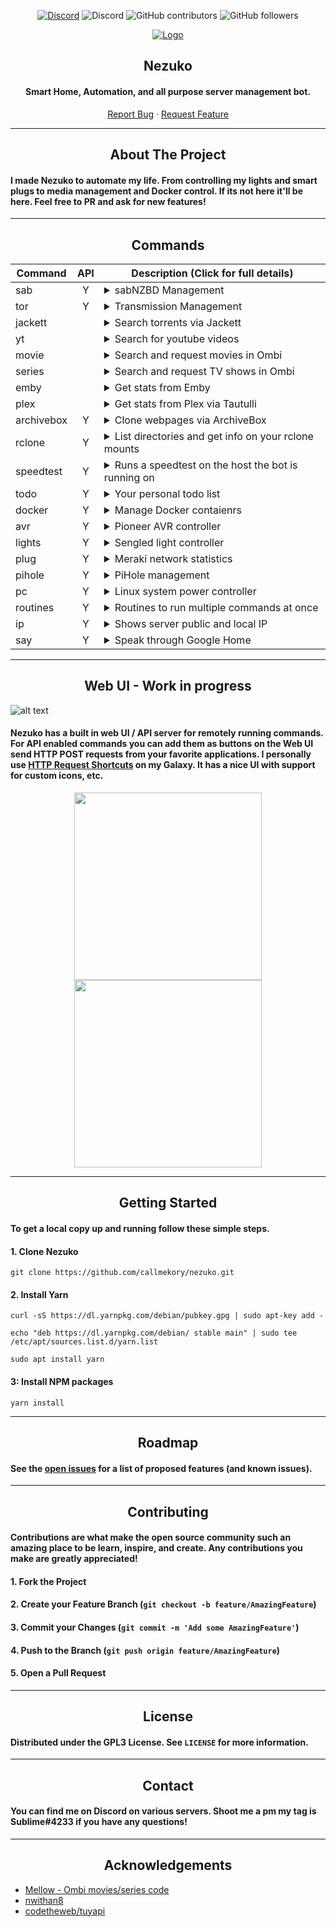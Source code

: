<!---------------------------------- Badges ---------------------------------->

<center>

[![Discord](https://img.shields.io/badge/Discord-Invite-7289DA.svg?style=for-the-badge&logo=appveyor)](https://discord.gg/xhnkTUH) ![Discord](https://img.shields.io/discord/302306803880820736?style=for-the-badge) ![GitHub contributors](https://img.shields.io/github/contributors/callmekory/nezuko?style=for-the-badge) ![GitHub followers](https://img.shields.io/github/followers/callmekory?style=for-the-badge)

[![Logo](data/images/logo.png) ](https://github.com/callmekory/nezuko)

</center>

<!---------------------------------- Logo / header ---------------------------------->

<center>

## **Nezuko**

#### Smart Home, Automation, and all purpose server management bot.

[Report Bug](https://github.com/callmekory/nezuko/issues) · [Request Feature](https://github.com/callmekory/nezuko/issues)

</center>

---

<!---------------------------------- About the project ---------------------------------->

<center>

## **About The Project**

</center>

#### I made Nezuko to automate my life. From controlling my lights and smart plugs to media management and Docker control. If its not here it'll be here. Feel free to PR and ask for new features!

---

<!---------------------------------- Command Table ---------------------------------->

<center>

## **Commands**

</center>

<table>

<thead>
<tr>
<th>Command</th>
<th style="text-align:center">API</th>
<th>Description (Click for full details)</th>
</tr>
</thead>

<tbody>

<tr>
<td>sab</td>
<td style="text-align:center">Y</td>
<td><details><summary>sabNZBD Management</summary>

Commands:

- **list** - List all downloads in queue
- **add** - Add NZB's via link
  </details></td>
  </tr>

<tr>
<td>tor</td>
<td style="text-align:center">Y</td>
<td><details><summary>Transmission Management</summary>

Commands:

- **list** - List all downloads in queue
- **add [magnet link]** - Add Torrent via link
  </details></td>
  </tr>

<tr>
<td>jackett</td>
<td style="text-align:center"></td>
<td><details><summary>Search torrents via Jackett</summary>

Commands:

- **[search term]** - Torrent to search for
  </details></td>
  </tr>

<tr>
<td>yt</td>
<td style="text-align:center"></td>
<td><details><summary>Search for youtube videos</summary>

Commands:

- **[search term]** - Torrent to search for
  </details></td>
  </tr>

<tr>
<td>movie</td>
<td style="text-align:center"></td>
<td><details><summary>Search and request movies in Ombi</summary>

Commands:

- **[movie name]** - Movie to search for
  </details></td>
  </tr>

<tr>
<td>series</td>
<td style="text-align:center"></td>
<td><details><summary>Search and request TV shows in Ombi</summary>

Commands:

- **[series name]** - Series to search for
  </details></td>
  </tr>

<tr>
<td>emby</td>
<td style="text-align:center"></td>
<td><details><summary>Get stats from Emby</summary>
Commands:

- **stats** - Media library stats
- **recent [movies/series/music]** - View recent media and get links to watch
- **streams** - View who and whats currently streaming
  </details></td>
  </tr>

<tr>
<td>plex</td>
<td style="text-align:center"></td>
<td><details><summary>Get stats from Plex via Tautulli</summary>

Commands:

- **stats** - Media library stats
- **recent [movies/series/music]** - View recent media and get links to watch
- **streams** - View who and whats currently streaming
  </details></td>
  </tr>

<tr>
<td>archivebox</td>
<td style="text-align:center">Y</td>
<td><details><summary>Clone webpages via ArchiveBox</summary>

Commands:

- **[url]** - Url to add
  </details></td>
  </tr>

<tr>
<td>rclone</td>
<td style="text-align:center">Y</td>
<td><details><summary>List directories and get info on your rclone mounts</summary>

Commands:

- **ls [/some/rclone/dir]** - List files in a dir and navigate in pages
- **size[/some/rclone/dir]** - Get the size of a dir on rclone
  </details></td>
  </tr>

<tr>
<td>speedtest</td>
<td style="text-align:center">Y</td>
<td><details><summary>Runs a speedtest on the host the bot is running on</summary></details></td>
</tr>

<tr>
<td>todo</td>
<td style="text-align:center">Y</td>
<td><details><summary>Your personal todo list</summary>

Commands:

- **list** - List all todos
- **add [take out trash]** - Add a todo
- **remove [1]** - Remove a todo
  </details></td>
  </tr>

<tr>
<td>docker</td>
<td style="text-align:center">Y</td>
<td><details><summary>Manage Docker contaienrs</summary>

Commands:

- **list running/paused/exited/etc** - List containers
- **stop/start/restart/etc [CONTAINER]** - Manage container states
  </details></td>
  </tr>

<tr>
<td>avr</td>
<td style="text-align:center">Y</td>

<td><details><summary>Pioneer AVR controller</summary>

Commands:

- **on/off** - Power on/off
- **vol** - Show current volume
- **vol [0-100]** - Set AVR volume
  </details></td>
  </tr>

<tr>
<td>lights</td>
<td style="text-align:center">Y</td>
<td><details><summary>Sengled light controller</summary>

Commands:

- **list** - List all lights
- **[light name]** - Toggle light on/off
- **[light name] 0-100** - Set light brightness
  </details></td>

</tr>
<tr>
<td>plug</td>
<td style="text-align:center">Y</td>
<td><details><summary>Meraki network statistics</summary>

Commands:

- **list** - List all devices on network
  </details></td>
  </tr>

<tr>
<td>pihole</td>
<td style="text-align:center">Y</td>
<td><details><summary>PiHole management</summary>

Commands:

- **stats** - List usage statistics
- **on/off** - Enable/disable DNS filtering
  </details></td>
  </tr>

<tr>
<td>pc</td>
<td style="text-align:center">Y</td>
<td><details><summary>Linux system power controller</summary>

Commands:

- **on/off/restart** - State to set system
  Requires addon in core/addons/powerserver to be running on the system you want to control.
  </details></td>
  </tr>

<tr>
<td>routines</td>
<td style="text-align:center">Y</td>
<td><details><summary>Routines to run multiple commands at once</summary>

Commands:

- **add [routine name][command]** - Add a command to a routine
- **remove [routine name][command # from list command]** - Remove a command from routine
- **disable/enable [routine name][command # from list command]** - Enable/disable a command in a routine
- **list** - List all your routines and commands
  </details></td>
  </tr>

<tr>
<td>ip</td>
<td style="text-align:center">Y</td>
<td><details><summary>Shows server public and local IP</summary></details></td>
</tr>

<tr>
<td>say</td>
<td style="text-align:center">Y</td>
<td><details><summary>Speak through Google Home</summary>

Commands:

- **say [waddup my dude]** - Text to be spoken
  </details></td>
  </tr>

</tbody>
</table>

---

<!---------------------------------- Web UI ---------------------------------->

 <center>

## **Web UI - Work in progress**

</center>

![alt text](data/images/webui.png 'Logo Title Text 1')

#### Nezuko has a built in web UI / API server for remotely running commands. For API enabled commands you can add them as buttons on the Web UI send HTTP POST requests from your favorite applications. I personally use [HTTP Request Shortcuts](https://github.com/Waboodoo/HTTP-Shortcuts) on my Galaxy. It has a nice UI with support for custom icons, etc.

<center>

<div>
  <img src="data/images/app1.png" width="300px" />
  <img src="data/images/app2.png" width="300px" />
</div>

</center>

---

<!---------------------------------- Getting Started ---------------------------------->

<center>

## **Getting Started**

</center>

#### To get a local copy up and running follow these simple steps.

#### 1\. Clone Nezuko

    git clone https://github.com/callmekory/nezuko.git

#### 2\. Install Yarn

`curl -sS https://dl.yarnpkg.com/debian/pubkey.gpg | sudo apt-key add -`

`echo "deb https://dl.yarnpkg.com/debian/ stable main" | sudo tee /etc/apt/sources.list.d/yarn.list`

`sudo apt install yarn`

#### 3: Install NPM packages

    yarn install

---

<!---------------------------------- Roadmap ---------------------------------->

<center>

## **Roadmap**

</center>

#### See the [open issues](https://github.com/callmekory/nezuko/issues) for a list of proposed features (and known issues).

---

<!---------------------------------- Contributing ---------------------------------->

<center>

## **Contributing**

</center>

#### Contributions are what make the open source community such an amazing place to be learn, inspire, and create. Any contributions you make are **greatly appreciated**!

#### 1\. Fork the Project

#### 2\. Create your Feature Branch (`git checkout -b feature/AmazingFeature`)

#### 3\. Commit your Changes (`git commit -m 'Add some AmazingFeature'`)

#### 4\. Push to the Branch (`git push origin feature/AmazingFeature`)

#### 5\. Open a Pull Request

---

<!---------------------------------- License ---------------------------------->

<center>

## **License**

</center>

#### Distributed under the GPL3 License. See `LICENSE` for more information.

---

<!---------------------------------- Contact ---------------------------------->

<center>

## **Contact**

</center>

#### You can find me on Discord on various servers. Shoot me a pm my tag is Sublime#4233 if you have any questions!

---

<!---------------------------------- Acknowledgements ---------------------------------->

<center>

## **Acknowledgements**

</center>

- [Mellow - Ombi movies/series code](https://github.com/v0idp/Mellow)
- [nwithan8](https://github.com/nwithan8)
- [codetheweb/tuyapi](https://github.com/codetheweb/tuyapi)</center>
